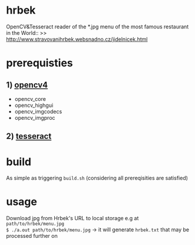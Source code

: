 # hrbek
OpenCV&amp;Tesseract reader of the *.jpg menu of the most famous restaurant in the World:: >> <br>
http://www.stravovanihrbek.websnadno.cz/jidelnicek.html

# prerequisties
## 1) [opencv4](https://github.com/opencv/opencv)
 * opencv_core
 * opencv_highgui 
 * opencv_imgcodecs 
 * opencv_imgproc 
 
 ## 2) [tesseract](https://github.com/tesseract-ocr/tesseract)
 
 # build 
 As simple as triggering `build.sh` (considering all prereqisities are satisfied)
 
# usage
Download jpg from Hrbek's URL to local storage e.g at `path/to/hrbek/menu.jpg` <br>
`$ ./a.out path/to/hrbek/menu.jpg` -> it will generate `hrbek.txt` that may be processed further on
